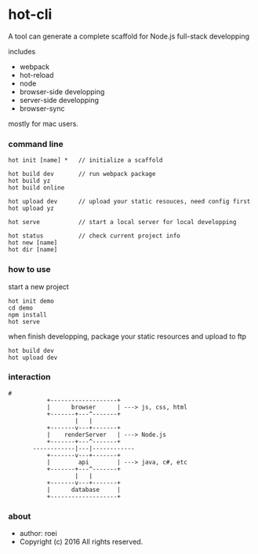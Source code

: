 # hot-cli

A tool can generate a complete scaffold for Node.js full-stack developping

includes

- webpack
- hot-reload
- node
- browser-side developping
- server-side developping
- browser-sync

mostly for mac users.

### command line

    hot init [name] *   // initialize a scaffold

    hot build dev       // run webpack package
    hot build yz
    hot build online

    hot upload dev      // upload your static resouces, need config first
    hot upload yz

    hot serve           // start a local server for local developping

    hot status          // check current project info
    hot new [name]
    hot dir [name]



### how to use

start a new project

    hot init demo
    cd demo
    npm install
    hot serve

when finish developping, package your static resources and upload to ftp

    hot build dev
    hot upload dev

### interaction

    #
               +-------------------+
               |      browser      | ---> js, css, html
               +-------+---^-------+
                       |   |
               +-------v---+-------+
               |    renderServer   | ---> Node.js
               +-------+---^-------+
           ------------|---|------------
               +-------v---+-------+
               |        api        | ---> java, c#, etc
               +-------+---^-------+
                       |   |
               +-------v---+-------+
               |      database     |
               +-------------------+



### about
- author: roei
- Copyright (c) 2016 All rights reserved.
